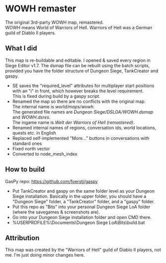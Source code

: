 # WOWH remaster

The original 3rd-party WOWH map, remastered.\
WOWH means World of Warriors of Hell. Warriors of Hell was a German guild of Diablo II players.

## What I did

This map is re-buildable and editable. I opened & saved every region in Siege Editor v1.7. The dsmap file can be rebuilt using the batch scripts, provided you have the folder structure of Dungeon Siege, TankCreator and gaspy.
- SE saves the "required_level" attributes for multiplayer start positions with an "i" in front, which however breaks the level requirement.\
  This is fixed during build by a gaspy script.
- Renamed the map so there are no conflicts with the original map.\
  The internal name is *world/maps/wowh*.\
  The generated file names are *Dungeon Siege/DSLOA/WOWH.dsmap* and *WOWH.dsres*.\
  The ingame name is *Welt der Warriors of Hell (remastered)*.
- Renamed internal names of regions, conversation ids, world locations, quests etc. in English
- Replaced self-implemented "More..." buttons in conversations with standard ones
- Fixed north vector
- Converted to node_mesh_index

## How to build

GasPy repo: https://github.com/foerstj/gaspy

- Put TankCreator and gaspy on the same folder level as your Dungeon Siege installation. Basically in the upper folder, you should have a "Dungeon Siege" folder, a "TankCreator" folder, and a "gaspy" folder.
- Put this repo as "Bits" into your personal Dungeon Siege LoA folder (where the savegames & screenshots are).
- Go into your Dungeon Siege installation folder and open CMD there.
- %USERPROFILE%\Documents\Dungeon Siege LoA\Bits\build.bat

## Attribution

This map was created by the "Warriors of Hell" guild of Diablo II players, not me. I'm just doing minor changes here.
